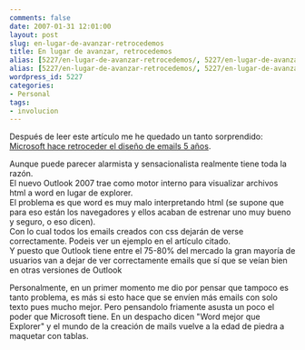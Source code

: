 ```yaml
---
comments: false
date: 2007-01-31 12:01:00
layout: post
slug: en-lugar-de-avanzar-retrocedemos
title: En lugar de avanzar, retrocedemos
alias: [5227/en-lugar-de-avanzar-retrocedemos/, 5227/en-lugar-de-avanzar-retrocedemos]
alias: [5227/en-lugar-de-avanzar-retrocedemos/, 5227/en-lugar-de-avanzar-retrocedemos]
wordpress_id: 5227
categories:
- Personal
tags:
- involucion
---
```


Después de leer este artículo me he quedado un tanto sorprendido: [Microsoft hace retroceder el diseño de emails 5 años](http://www.campaignmonitor.com/blog/archives/2007/01/microsoft_takes_email_design_b.html).




Aunque puede parecer alarmista y sensacionalista realmente tiene toda la razón.  
El nuevo Outlook 2007 trae como motor interno para visualizar archivos html a word en lugar de explorer.  
El problema es que word es muy malo interpretando html (se supone que para eso están los navegadores y ellos acaban de estrenar uno muy bueno y seguro, o eso dicen).  
Con lo cual todos los emails creados con css dejarán de verse correctamente.  Podeis ver un ejemplo en el artículo citado.  
Y puesto que Outlook tiene entre el 75-80% del mercado la gran mayoría de usuarios van a dejar de ver correctamente emails que sí que se veían bien en otras versiones de Outlook




Personalmente, en un primer momento me dio por pensar que tampoco es tanto problema, es más si esto hace que se envíen más emails con solo texto pues mucho mejor.   Pero pensandolo friamente asusta un poco el poder que Microsoft tiene.  En un despacho dicen "Word mejor que Explorer" y el mundo de la creación de mails vuelve a la edad de piedra a maquetar con tablas.
